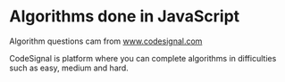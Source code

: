 # Algorithms done in JavaScript

Algorithm questions cam from www.codesignal.com

CodeSignal is platform where you can complete algorithms in difficulties such as easy, medium and hard.



